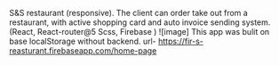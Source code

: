 S&S restaurant (responsive). 
The client can order take out from a restaurant, with active shopping card and auto invoice sending system.
(React, React-router@5 Scss, Firebase )
![image]
This app was bulit on base localStorage without backend.
url- https://fir-s-reasturant.firebaseapp.com/home-page
